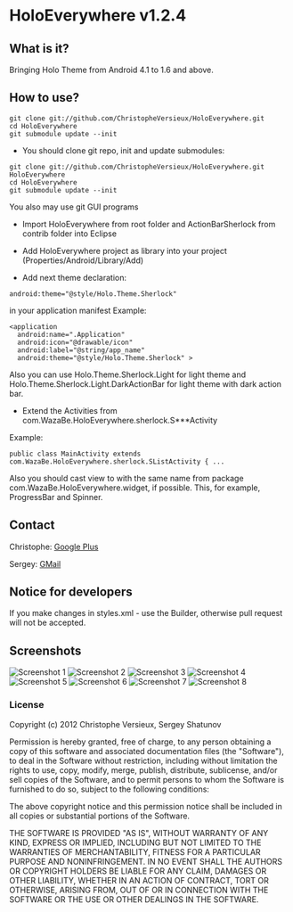 # HoloEverywhere v1.2.4
## What is it?
Bringing Holo Theme from Android 4.1 to 1.6 and above.
## How to use?

```
git clone git://github.com/ChristopheVersieux/HoloEverywhere.git
cd HoloEverywhere
git submodule update --init
```

* You should clone git repo, init and update submodules:

```
git clone git://github.com/ChristopheVersieux/HoloEverywhere.git HoloEverywhere
cd HoloEverywhere
git submodule update --init
```

You also may use git GUI programs
* Import HoloEverywhere from root folder and ActionBarSherlock from contrib folder into Eclipse

* Add HoloEverywhere project as library into your project (Properties/Android/Library/Add)

* Add next theme declaration:

```
android:theme="@style/Holo.Theme.Sherlock"
```

in your application manifest
Example:

```
<application
  android:name=".Application"
  android:icon="@drawable/icon"
  android:label="@string/app_name"
  android:theme="@style/Holo.Theme.Sherlock" >
```

Also you can use Holo.Theme.Sherlock.Light for light theme and Holo.Theme.Sherlock.Light.DarkActionBar for light theme with dark action bar.

* Extend the Activities from com.WazaBe.HoloEverywhere.sherlock.S***Activity

Example:

```
public class MainActivity extends com.WazaBe.HoloEverywhere.sherlock.SListActivity { ...
```
Also you should cast view to with the same name from package com.WazaBe.HoloEverywhere.widget, if possible. This, for example, ProgressBar and Spinner.

## Contact
Christophe: [Google Plus](https://plus.google.com/108315424589085456181/posts "Google Plus")

Sergey: [GMail](mailto:prototypegamez@gmail.com "Send email to Sergey")

## Notice for developers
If you make changes in styles.xml - use the Builder, otherwise pull request will not be accepted.

## Screenshots
![Screenshot 1](https://raw.github.com/ChristopheVersieux/HoloEverywhere/master/website/screen1.png "Screenshot 1")
![Screenshot 2](https://raw.github.com/ChristopheVersieux/HoloEverywhere/master/website/screen2.png "Screenshot 2")
![Screenshot 3](https://raw.github.com/ChristopheVersieux/HoloEverywhere/master/website/screen3.png "Screenshot 3")
![Screenshot 4](https://raw.github.com/ChristopheVersieux/HoloEverywhere/master/website/screen4.png "Screenshot 4")
![Screenshot 5](https://raw.github.com/ChristopheVersieux/HoloEverywhere/master/website/screen5.png "Screenshot 5")
![Screenshot 6](https://raw.github.com/ChristopheVersieux/HoloEverywhere/master/website/screen6.png "Screenshot 6")
![Screenshot 7](https://raw.github.com/ChristopheVersieux/HoloEverywhere/master/website/screen7.png "Screenshot 7")
![Screenshot 8](https://raw.github.com/ChristopheVersieux/HoloEverywhere/master/website/screen8.png "Screenshot 8")

### License

Copyright (c) 2012 Christophe Versieux, Sergey Shatunov

Permission is hereby granted, free of charge, to any person obtaining a copy of this software and associated documentation files (the "Software"), to deal in the Software without restriction, including without limitation the rights to use, copy, modify, merge, publish, distribute, sublicense, and/or sell copies of the Software, and to permit persons to whom the Software is furnished to do so, subject to the following conditions:

The above copyright notice and this permission notice shall be included in all copies or substantial portions of the Software.

THE SOFTWARE IS PROVIDED "AS IS", WITHOUT WARRANTY OF ANY KIND, EXPRESS OR IMPLIED, INCLUDING BUT NOT LIMITED TO THE WARRANTIES OF MERCHANTABILITY, FITNESS FOR A PARTICULAR PURPOSE AND NONINFRINGEMENT. IN NO EVENT SHALL THE AUTHORS OR COPYRIGHT HOLDERS BE LIABLE FOR ANY CLAIM, DAMAGES OR OTHER LIABILITY, WHETHER IN AN ACTION OF CONTRACT, TORT OR OTHERWISE, ARISING FROM, OUT OF OR IN CONNECTION WITH THE SOFTWARE OR THE USE OR OTHER DEALINGS IN THE SOFTWARE.
